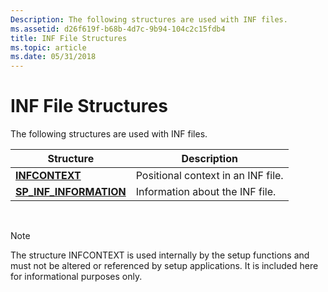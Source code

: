```yaml
---
Description: The following structures are used with INF files.
ms.assetid: d26f619f-b68b-4d7c-9b94-104c2c15fdb4
title: INF File Structures
ms.topic: article
ms.date: 05/31/2018
---
```


# INF File Structures

The following structures are used with INF files.



| Structure                                              | Description                        |
|--------------------------------------------------------|------------------------------------|
| [**INFCONTEXT**](/windows/desktop/api/Setupapi/ns-setupapi-infcontext)                   | Positional context in an INF file. |
| [**SP\_INF\_INFORMATION**](/windows/desktop/api/Setupapi/ns-setupapi-sp_inf_information) | Information about the INF file.    |



 

> [!Note]  
> The structure INFCONTEXT is used internally by the setup functions and must not be altered or referenced by setup applications. It is included here for informational purposes only.

 

 

 



